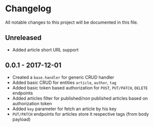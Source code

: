 # Changelog
All notable changes to this project will be documented in this file.

## Unreleased
- Added article short URL support

## 0.0.1 - 2017-12-01
- Created a `base.handler` for generic CRUD handler
- Added basic CRUD for entities `article`, `author`, `tag`
- Added basic token based authorization for `POST`, `PUT/PATCH`, `DELETE` endpoints
- Added articles filter for published/non published articles based on authorization token
- Added `key` parameter for fetch an article by his key
- `PUT/PATCH` endpoints for articles store it respective tags (from body payload)
